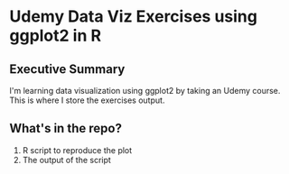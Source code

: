 # Udemy Data Viz Exercises using ggplot2 in R

## Executive Summary
I'm learning data visualization using ggplot2 by taking an Udemy course.<br/>
This is where I store the exercises output. 

## What's in the repo?
1. R script to reproduce the plot
2. The output of the script
